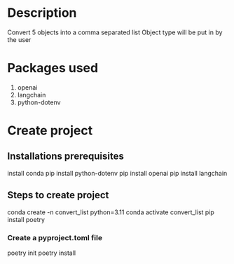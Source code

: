 # Description
Convert 5 objects into a comma separated list
Object type will be put in by the user

# Packages used
1. openai
2. langchain
3. python-dotenv

# Create project
## Installations prerequisites
install conda
pip install python-dotenv
pip install openai
pip install langchain

## Steps to create project
conda create -n convert_list python=3.11
conda activate convert_list
pip install poetry
### Create a pyproject.toml file
poetry init 
poetry install     